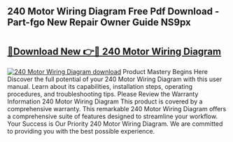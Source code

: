 ## 240 Motor Wiring Diagram Free Pdf Download - Part-fgo New Repair Owner Guide NS9px

# <h2><a href="http://dfng7s.blite.top/?on=240+Motor+Wiring+Diagram">🔗Download New 👉🔴 240 Motor Wiring Diagram</a></h2>

[![240 Motor Wiring Diagram download](https://i.imgur.com/lujVjoI.png)](http://dfng7s.blite.top/?on=240+Motor+Wiring+Diagram)
Product Mastery Begins Here Discover the full potential of your 240 Motor Wiring Diagram with this user manual. Learn about its capabilities, installation steps, operating procedures, and troubleshooting tips. Please Review the Warranty Information 240 Motor Wiring Diagram This product is covered by a comprehensive warranty. This remarkable 240 Motor Wiring Diagram offers a comprehensive suite of features designed to streamline your workflow. Your Success is Our Priority 240 Motor Wiring Diagram. We are committed to providing you with the best possible experience.
